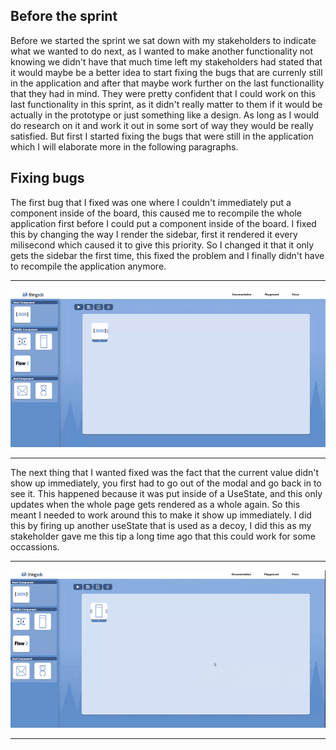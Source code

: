 ## Before the sprint
Before we started the sprint we sat down with my stakeholders to indicate what we wanted to do next, as I wanted to make another functionality not knowing we didn't have that much time left my stakeholders had stated that it would maybe be a better idea to start fixing the bugs that are currenly still in the application and after that maybe work further on the last functionallity that they had in mind. They were pretty confident that I could work on this last functionality in this sprint, as it didn't really matter to them if it would be actually in the prototype or just something like a design. As long as I would do research on it and work it out in some sort of way they would be really satisfied. But first I started fixing the bugs that were still in the application which I will elaborate more in the following paragraphs.

## Fixing bugs
The first bug that I fixed was one where I couldn't immediately put a component inside of the board, this caused me to recompile the whole application first before I could put a component inside of the board. I fixed this by changing the way I render the sidebar, first it rendered it every milisecond which caused it to give this priority. So I changed it that it only gets the sidebar the first time, this fixed the problem and I finally didn't have to recompile the application anymore.

----------------------------

![15c3846609dd15d12283e791c5ddd28a](uploads/767258b351a1a988cfd0bfeb63be2c6b/15c3846609dd15d12283e791c5ddd28a.gif)

----------------------------

The next thing that I wanted fixed was the fact that the current value didn't show up immediately, you first had to go out of the modal and go back in to see it. This happened because it was put inside of a UseState, and this only updates when the whole page gets rendered as a whole again. So this meant I needed to work around this to make it show up immediately. I did this by firing up another useState that is used as a decoy, I did this as my stakeholder gave me this tip a long time ago that this could work for some occassions. 

----------------------------

![a6fa5cf018733cabac910b9621d424d1](uploads/2c6534a28e2cbd246d81293498cb850e/a6fa5cf018733cabac910b9621d424d1.gif)

----------------------------